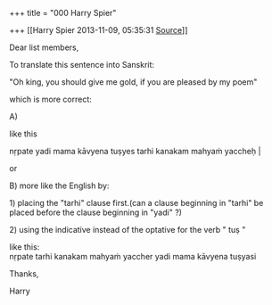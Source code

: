+++
title = "000 Harry Spier"

+++
[[Harry Spier	2013-11-09, 05:35:31 [Source](https://groups.google.com/g/samskrita/c/7KSn61xdDXo)]]



Dear list members,  

  

To translate this sentence into Sanskrit:

"Oh king, you should give me gold, if you are pleased by my poem"

  

which is more correct:

A)

like this

nṛpate yadi mama kāvyena tuṣyes tarhi kanakam mahyaṁ yaccheḥ \|  
  

or

  

B\) more like the English by:

1\) placing the "tarhi" clause first.(can a clause beginning in "tarhi" be placed before the clause beginning in "yadi" ?)

2\) using the indicative instead of the optative for the verb " tuṣ "

like this:  
nṛpate tarhi kanakam mahyaṁ yaccher yadi mama kāvyena tuṣyasi  

  

Thanks,

Harry

